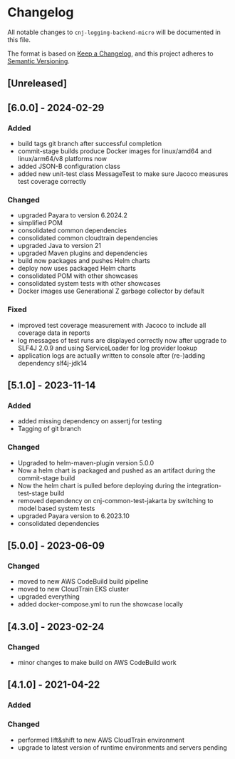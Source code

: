 # Changelog
All notable changes to `cnj-logging-backend-micro` will be documented in this file.

The format is based on [Keep a Changelog](https://keepachangelog.com/en/1.0.0/),
and this project adheres to [Semantic Versioning](https://semver.org/spec/v2.0.0.html).

## [Unreleased]

## [6.0.0] - 2024-02-29
### Added
- build tags git branch after successful completion
- commit-stage builds produce Docker images for linux/amd64 and linux/arm64/v8 platforms now
- added JSON-B configuration class
- added new unit-test class MessageTest to make sure Jacoco measures test coverage correctly
### Changed
- upgraded Payara to version 6.2024.2
- simplified POM
- consolidated common dependencies
- consolidated common cloudtrain dependencies
- upgraded Java to version 21
- upgraded Maven plugins and dependencies
- build now packages and pushes Helm charts
- deploy now uses packaged Helm charts
- consolidated POM with other showcases
- consolidated system tests with other showcases
- Docker images use Generational Z garbage collector by default
### Fixed
- improved test coverage measurement with Jacoco to include all coverage data in reports
- log messages of test runs are displayed correctly now after upgrade to SLF4J 2.0.9 and using ServiceLoader for log provider lookup
- application logs are actually written to console after (re-)adding dependency slf4j-jdk14

## [5.1.0] - 2023-11-14
### Added
- added missing dependency on assertj for testing
- Tagging of git branch
### Changed
- Upgraded to helm-maven-plugin version 5.0.0
- Now a helm chart is packaged and pushed as an artifact during the commit-stage build
- Now the helm chart is pulled before deploying during the integration-test-stage build
- removed dependency on cnj-common-test-jakarta by switching to model based system tests
- upgraded Payara version to 6.2023.10
- consolidated dependencies

## [5.0.0] - 2023-06-09
### Changed
- moved to new AWS CodeBuild build pipeline
- moved to new CloudTrain EKS cluster
- upgraded everything
- added docker-compose.yml to run the showcase locally

## [4.3.0] - 2023-02-24
### Changed
- minor changes to make build on AWS CodeBuild work

## [4.1.0] - 2021-04-22
### Added
### Changed
- performed lift&shift to new AWS CloudTrain environment
- upgrade to latest version of runtime environments and servers pending
